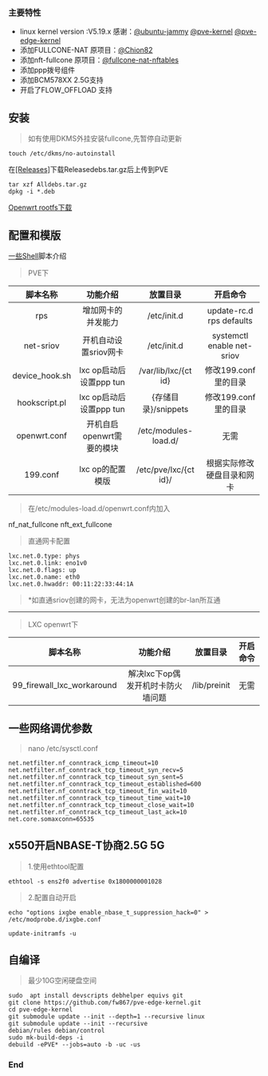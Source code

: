 ### 主要特性

- linux kernel version :V5.19.x    感谢：[@ubuntu-jammy](https://code.launchpad.net/~ubuntu-kernel/ubuntu/+source/linux/+git/jammy) [@pve-kernel](https://github.com/proxmox/pve-kernel) [@pve-edge-kernel](https://github.com/fabianishere/pve-edge-kernel)
- 添加FULLCONE-NAT    原项目：[@Chion82](https://github.com/Chion82/netfilter-full-cone-nat)
- 添加nft-fullcone    原项目：[@fullcone-nat-nftables](https://github.com/fullcone-nat-nftables/nft-fullcone)
- 添加ppp拨号组件
- 添加BCM578XX 2.5G支持
- 开启了FLOW_OFFLOAD 支持

## 安装
> 如有使用DKMS外挂安装fullcone,先暂停自动更新
```
touch /etc/dkms/no-autoinstall
```

在[[Releases]](https://github.com/fw867/pve-edge-kernel/releases"[Releases]")下载Releasedebs.tar.gz后上传到PVE
```
tar xzf Alldebs.tar.gz
dpkg -i *.deb
```

[Openwrt rootfs下载](http://fw.koolcenter.com/LEDE_X64_fw867/openwrt-koolshare-router-v3.2-r19470-2f7d60f0e5-x86-64-generic-rootfs.tar.gz)

## 配置和模版
[一些Shell](https://github.com/fw867/pve-edge-kernel/releases/download/V1.0/shell.tar.gz)脚本介绍
> PVE下

| 脚本名称  |  功能介绍 |  放置目录 | 开启命令|
| :------------: | :------------: | :------------: | :------------: |
| rps  | 增加网卡的并发能力  | /etc/init.d  |update-rc.d rps defaults
| net-sriov  | 开机自动设置sriov网卡  |/etc/init.d   |systemctl enable net-sriov
| device_hook.sh  | lxc op启动后设置ppp tun  | /var/lib/lxc/{ct id}  |修改199.conf里的目录
| hookscript.pl  | lxc op启动后设置ppp tun  | {存储目录}/snippets  | 修改199.conf 里的目录
| openwrt.conf  | 开机自启openwrt需要的模块  | /etc/modules-load.d/  |无需
| 199.conf  | lxc op的配置模版  |  /etc/pve/lxc/{ct id}/ |根据实际修改硬盘目录和网卡 |

> 在/etc/modules-load.d/openwrt.conf内加入

nf_nat_fullcone
nft_ext_fullcone

> 直通网卡配置

```
lxc.net.0.type: phys
lxc.net.0.link: eno1v0
lxc.net.0.flags: up
lxc.net.0.name: eth0
lxc.net.0.hwaddr: 00:11:22:33:44:1A
 ```   

> *如直通sriov创建的网卡，无法为openwrt创建的br-lan所互通

------------

> LXC openwrt下

| 脚本名称  |  功能介绍 |  放置目录 | 开启命令|
| :------------: | :------------: | :------------: | :------------: |
| 99_firewall_lxc_workaround  | 解决lxc下op偶发开机时卡防火墙问题  | /lib/preinit  |无需


## 一些网络调优参数
> nano /etc/sysctl.conf
```shell
net.netfilter.nf_conntrack_icmp_timeout=10
net.netfilter.nf_conntrack_tcp_timeout_syn_recv=5
net.netfilter.nf_conntrack_tcp_timeout_syn_sent=5
net.netfilter.nf_conntrack_tcp_timeout_established=600
net.netfilter.nf_conntrack_tcp_timeout_fin_wait=10
net.netfilter.nf_conntrack_tcp_timeout_time_wait=10
net.netfilter.nf_conntrack_tcp_timeout_close_wait=10
net.netfilter.nf_conntrack_tcp_timeout_last_ack=10
net.core.somaxconn=65535
```
## x550开启NBASE-T协商2.5G 5G
> 1.使用ethtool配置
```shell
ethtool -s ens2f0 advertise 0x1800000001028
```
> 2.配置自动开启
```shell
echo "options ixgbe enable_nbase_t_suppression_hack=0" > /etc/modprobe.d/ixgbe.conf

update-initramfs -u
```
## 自编译
> 最少10G空闲硬盘空间
```shell
sudo  apt install devscripts debhelper equivs git
git clone https://github.com/fw867/pve-edge-kernel.git
cd pve-edge-kernel
git submodule update --init --depth=1 --recursive linux
git submodule update --init --recursive
debian/rules debian/control
sudo mk-build-deps -i
debuild -ePVE* --jobs=auto -b -uc -us
```


### End
